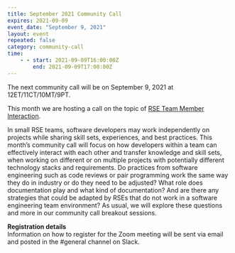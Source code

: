 ```yaml
---
title: September 2021 Community Call
expires: 2021-09-09
event_date: "September 9, 2021"
layout: event
repeated: false
category: community-call
time:
    - - start: 2021-09-09T16:00:00Z
        end: 2021-09-09T17:00:00Z
---
```


The next community call will be on September 9, 2021 at 12ET/11CT/10MT/9PT.

This month we are hosting a call on the topic of [RSE Team Member Interaction](https://github.com/USRSE/monthly-community-calls/issues/3).

In small RSE teams, software developers may work independently on projects while sharing skill sets, experiences, and best practices. This month’s community call will focus on how developers within a team can effectively interact with each other and transfer knowledge and skill sets, when working on different or on multiple projects with potentially different technology stacks and requirements. Do practices from software engineering such as code reviews or pair programming work the same way they do in industry or do they need to be adjusted? What role does documentation play and what kind of documentation? And are there any strategies that could be adapted by RSEs that do not work in a software engineering team environment? As usual, we will explore these questions and more in our community call breakout sessions.

**Registration details**  
Information on how to register for the Zoom meeting will be sent via email and posted in the #general channel on Slack.
